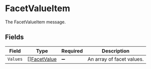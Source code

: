 # FacetValueItem

The FacetValueItem message.


## Fields

| Field                                             | Type                                              | Required                                          | Description                                       |
| ------------------------------------------------- | ------------------------------------------------- | ------------------------------------------------- | ------------------------------------------------- |
| `Values`                                          | [][FacetValue](../../models/shared/facetvalue.md) | :heavy_minus_sign:                                | An array of facet values.                         |